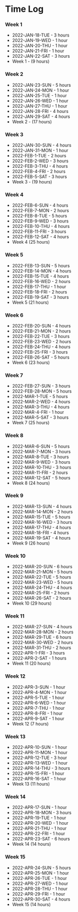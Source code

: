 # Time Log

### Week 1
* 2022-JAN-18-TUE - 3 hours
* 2022-JAN-19-WED - 1 hour
* 2022-JAN-20-THU - 1 hour
* 2022-JAN-21-FRI - 1 hour
* 2022-JAN-22-SAT - 3 hours
* Week 1 - (9 hours)

### Week 2
* 2022-JAN-23-SUN - 5 hours
* 2022-JAN-24-MON - 1 hour
* 2022-JAN-25-TUE - 1 hour
* 2022-JAN-26-WED - 1 hour
* 2022-JAN-27-THU - 1 hour
* 2022-JAN-28-FRI - 4 hours
* 2022-JAN-29-SAT - 4 hours
* Week 2 - (17 hours)

### Week 3
* 2022-JAN-30-SUN - 4 hours
* 2022-JAN-31-MON - 1 hour
* 2022-FEB-1-TUE - 2 hours
* 2022-FEB-2-WED - 3 hours
* 2022-FEB-3-THU - 4 hours
* 2022-FEB-4-FRI - 2 hours
* 2022-FEB-5-SAT - 3 hours
* Week 3 - (19 hours)

### Week 4
* 2022-FEB-6-SUN - 4 hours
* 2022-FEB-7-MON - 2 hours
* 2022-FEB-8-TUE - 5 hours
* 2022-FEB-9-WED - 3 hours
* 2022-FEB-10-THU - 4 hours
* 2022-FEB-11-FRI - 3 hours
* 2022-FEB-12-SAT - 4 hours
* Week 4 (25 hours)

### Week 5
* 2022-FEB-13-SUN - 5 hours
* 2022-FEB-14-MON - 4 hours
* 2022-FEB-15-TUE - 4 hours
* 2022-FEB-16-WED - 2 hours
* 2022-FEB-17-THU - 1 hour
* 2022-FEB-18-FRI - 2 hours
* 2022-FEB-19-SAT - 3 hours
* Week 5 (21 hours)

### Week 6
* 2022-FEB-20-SUN - 4 hours
* 2022-FEB-21-MON - 2 hours
* 2022-FEB-22-TUE - 3 hours
* 2022-FEB-23-WED - 2 hours
* 2022-FEB-24-THU - 4 hours
* 2022-FEB-25-FRI - 3 hours
* 2022-FEB-26-SAT - 5 hours
* Week 6 (23 hours)

### Week 7
* 2022-FEB-27-SUN - 3 hours
* 2022-FEB-28-MON - 5 hours
* 2022-MAR-1-TUE - 5 hours
* 2022-MAR-2-WED - 4 hours
* 2022-MAR-3-THU - 4 hours
* 2022-MAR-4-FRI - 1 hour
* 2022-MAR-5-SAT - 3 hours
* Week 7 (25 hours)

### Week 8
* 2022-MAR-6-SUN - 5 hours
* 2022-MAR-7-MON - 3 hours
* 2022-MAR-8-TUE - 3 hours
* 2022-MAR-9-WED - 3 hours
* 2022-MAR-10-THU - 3 hours
* 2022-MAR-11-FRI - 2 hours
* 2022-MAR-12-SAT - 5 hours
* Week 8 (24 hours)

### Week 9
* 2022-MAR-13-SUN - 4 hours
* 2022-MAR-14-MON - 2 hours
* 2022-MAR-15-TUE - 5 hours
* 2022-MAR-16-WED - 3 hours
* 2022-MAR-17-THU - 4 hours
* 2022-MAR-18-FRI - 4 hours
* 2022-MAR-19-SAT - 4 hours
* Week 9 (26 hours)

### Week 10
* 2022-MAR-20-SUN - 6 hours
* 2022-MAR-21-MON - 5 hours
* 2022-MAR-22-TUE - 5 hours
* 2022-MAR-23-WED - 5 hours
* 2022-MAR-24-THU - 4 hours
* 2022-MAR-25-FRI - 2 hours
* 2022-MAR-26-SAT - 2 hours
* Week 10 (29 hours)

### Week 11
* 2022-MAR-27-SUN - 4 hours
* 2022-MAR-28-MON - 2 hours
* 2022-MAR-29-TUE - 6 hours
* 2022-MAR-30-WED - 2 hours
* 2022-MAR-31-THU - 2 hours
* 2022-APR-1-FRI - 3 hours
* 2022-APR-2-SAT - 1 hours
* Week 11 (20 hours)

### Week 12
* 2022-APR-3-SUN - 1 hour
* 2022-APR-4-MON - 1 hour
* 2022-APR-5-TUE - 1 hour
* 2022-APR-6-WED - 1 hour
* 2022-APR-7-THU - 1 hour
* 2022-APR-8-FRI - 1 hour
* 2022-APR-9-SAT - 1 hour
* Week 12 (7 hours)

### Week 13
* 2022-APR-10-SUN - 1 hour
* 2022-APR-11-MON - 1 hour
* 2022-APR-12-TUE - 3 hour
* 2022-APR-13-WED - 1 hour
* 2022-APR-14-THU - 3 hours
* 2022-APR-15-FRI - 1 hour
* 2022-APR-16-SAT - 1 hour
* Week 13 (11 hours)

### Week 14
* 2022-APR-17-SUN - 1 hour
* 2022-APR-18-MON - 3 hours
* 2022-APR-19-TUE - 1 hour
* 2022-APR-20-WED - 1 hour
* 2022-APR-21-THU - 1 hour
* 2022-APR-22-FRI - 1 hour
* 2022-APR-23-SAT - 6 hours
* Week 14 (14 hours)

### Week 15
* 2022-APR-24-SUN - 5 hours
* 2022-APR-25-MON - 1 hour
* 2022-APR-26-TUE - 1 hour
* 2022-APR-27-WED - 1 hour
* 2022-APR-28-THU - 1 hour
* 2022-APR-29-FRI - 1 hour
* 2022-APR-30-SAT - 4 hours
* Week 15 (14 hours)